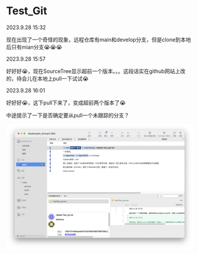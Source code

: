 # Test_Git

2023.9.28 15:32

现在出现了一个奇怪的现象，远程仓库有main和develop分支，但是clone到本地后只有mian分支😭😭😭

2023.9.28 15:57

好好好😭，现在SourceTree显示超前一个版本。。。这段话实在github网站上改的，待会儿在本地上pull一下试试😭

2023.9.28 16:01

好好好😭，这下pull下来了，变成超前两个版本了😭

中途提示了一下是否确定要从pull一个未跟踪的分支？

![image-20230928160107753](image-20230928160107753.png)
